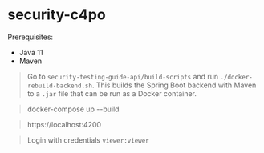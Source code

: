 # security-c4po

Prerequisites:
* Java 11
* Maven

> Go to `security-testing-guide-api/build-scripts` and run `./docker-rebuild-backend.sh`. This builds the Spring Boot backend with Maven to a `.jar` file that can be run as a Docker container.

> docker-compose up --build

> https://localhost:4200

> Login with credentials `viewer:viewer`
